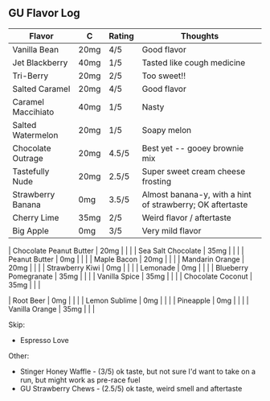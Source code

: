 
## GU Flavor Log

| Flavor | C | Rating | Thoughts |
|--------|---|--------|----------|
| Vanilla Bean | 20mg |4/5 | Good flavor |
| Jet Blackberry | 40mg | 1/5 | Tasted like cough medicine | 
| Tri-Berry | 20mg | 2/5 | Too sweet!! | 
| Salted Caramel | 20mg | 4/5 | Good flavor |
| Caramel Maccihiato | 40mg | 1/5 | Nasty |
| Salted Watermelon | 20mg | 1/5 | Soapy melon |
| Chocolate Outrage | 20mg | 4.5/5 | Best yet -- gooey brownie mix |
| Tastefully Nude | 20mg | 2.5/5 | Super sweet cream cheese frosting |
| Strawberry Banana | 0mg | 3.5/5 | Almost banana-y, with a hint of strawberry; OK aftertaste |
| Cherry Lime | 35mg | 2/5 | Weird flavor / aftertaste |
| Big Apple | 0mg | 3/5 | Very mild flavor |

| Chocolate Peanut Butter | 20mg | | |
| Sea Salt Chocolate | 35mg | | |
| Peanut Butter | 0mg | | |
| Maple Bacon | 20mg | | |
| Mandarin Orange | 20mg | | |
| Strawberry Kiwi | 0mg | | |
| Lemonade | 0mg | | |
| Blueberry Pomegranate | 35mg | | |
| Vanilla Spice | 35mg | | |
| Chocolate Coconut | 35mg | | |

| Root Beer | 0mg | | |
| Lemon Sublime | 0mg | | |
| Pineapple | 0mg | | |
| Vanilla Orange | 35mg | | |

Skip:
* Espresso Love

Other:
* Stinger Honey Waffle - (3/5) ok taste, but not sure I'd want to take on a run, but might work as pre-race fuel
* GU Strawberry Chews - (2.5/5) ok taste, weird smell and aftertaste
